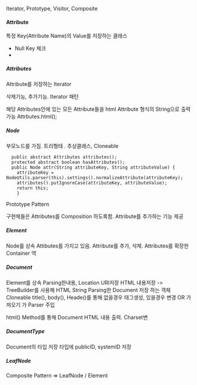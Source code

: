 Iterator, Prototype, Visitor, Composite

#### Attribute
특정 Key(Attribute Name)의 Value를 저장하는 클래스
- Null Key 체크
- 

##### Attributes
Attribute를 저장하는 Iterator 

삭제기능, 추가기능.
Iterator 패턴

해당 Attributes안에 있는 모든 Attribute들을 html Attribute 형식의 String으로 출력가능
Attrbutes.html();


##### Node
부모노드를 가짐. 트리형태 . 추상클래스, Cloneable
```
  public abstract Attributes attributes();
  protected abstract boolean hasAttributes();
  public Node attr(String attributeKey, String attributeValue) {
    attributeKey = NodeUtils.parser(this).settings().normalizeAttribute(attributeKey);
    attributes().putIgnoreCase(attributeKey, attributeValue);
    return this;
    }
```
Prototype Pattern

구현체들은 Attributes를 Composition 하도록함.
Attribute를 추가하는 기능 제공

##### Element 
Node를 상속
Attibutes를 가지고 있음.
Attribute를 추가, 삭제.
Attributes를 확장한 Container 역


##### Document
Element를 상속
Parsing한내용, Location URI저장
HTML 내용저장
-> TreeBuilder를 사용해 HTML String Parsing한 Document 저장 하는 객체
Cloneable
title(), body(), Heade()를 통해 없을경우 태그생성, 있을경우 변경 OR 가져오기 가
Parser 주입

html() Method를 통해 Document HTML 내용 출력.
Charset변


##### DocumentType
Document의 타입 저장
타입에 publicID, systemID 저장



##### LeafNode
Composite Pattern => LeafNode / Element
